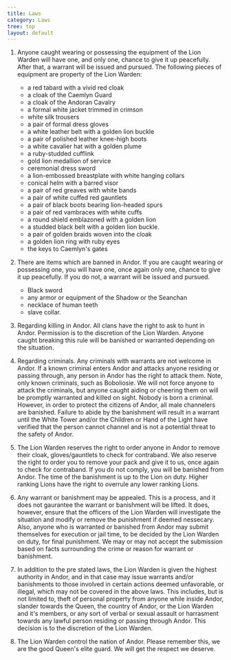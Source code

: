 ```yaml
---
title: Laws
category: Laws
tree: top
layout: default
---
```


1. Anyone caught wearing or possessing the equipment of the Lion Warden will have
   one, and only one, chance to give it up peacefully. After that, a warrant will
   be issued and pursued. The following pieces of equipment are property of the
   Lion Warden:

   *  a red tabard with a vivid red cloak
   *  a cloak of the Caemlyn Guard
   *  a cloak of the Andoran Cavalry
   *  a formal white jacket trimmed in crimson
   *  white silk trousers
   *  a pair of formal dress gloves
   *  a white leather belt with a golden lion buckle
   *  a pair of polished leather knee-high boots
   *  a white cavalier hat with a golden plume
   *  a ruby-studded cufflink
   *  gold lion medallion of service
   *  ceremonial dress sword
   *  a lion-embossed breastplate with white hanging collars
   *  conical helm with a barred visor
   *  a pair of red greaves with white bands
   *  a pair of white cuffed red gauntlets
   *  a pair of black boots bearing lion-headed spurs
   *  a pair of red vambraces with white cuffs
   *  a round shield emblazoned with a golden lion
   *  a studded black belt with a golden lion buckle.
   *  a pair of golden braids woven into the cloak
   *  a golden lion ring with ruby eyes
   *  the keys to Caemlyn's gates

2. There are items which are banned in Andor. If you are caught wearing or
   possessing one, you will have one, once again only one, chance to give it up
   peacefully. If you do not, a warrant will be issued and pursued.

   *  Black sword
   *  any armor or equipment of the Shadow or the Seanchan
   *  necklace of human teeth
   *  slave collar.

3. Regarding killing in Andor. All clans have the right to ask to hunt in Andor.
   Permission is to the discretion of the Lion Warden. Anyone caught breaking this
   rule will be banished or warranted depending on the situation.

4. Regarding criminals. Any criminals with warrants are not welcome in Andor. If a
   known criminal enters Andor and attacks anyone residing or passing through, any
   person in Andor has the right to attack them. Note, only known criminals, such
   as Boboliosie. We will not force anyone to attack the criminals, but anyone
   caught aiding or cheering them on will be promptly warranted and killed on
   sight. Nobody is born a criminal. However, in order to protect the citizens of
   Andor, all male channelers are banished. Failure to abide by the banishment will
   result in a warrant until the White Tower and/or the Children or Hand of the
   Light have verified that the person cannot channel and is not a potential threat
   to the safety of Andor.

5. The Lion Warden reserves the right to order anyone in Andor to remove their
   cloak, gloves/gauntlets to check for contraband. We also reserve the right to
   order you to remove your pack and give it to us, once again to check for
   contraband. If you do not comply, you will be banished from Andor. The time of
   the banishment is up to the Lion on duty. Higher ranking Lions have the right to
   overrule any lower ranking Lions.

6. Any warrant or banishment may be appealed. This is a process, and it does not
   gaurantee the warrant or banishment will be lifted. It does, however, ensure
   that the officers of the Lion Warden will investigate the situation and modify
   or remove the punishment if deemed nessecary. Also, anyone who is warranted or
   banished from Andor may submit themselves for execution or jail time, to be
   decided by the Lion Warden on duty, for final punishment. We may or may not
   accept the submission based on facts surrounding the crime or reason for warrant
   or banishment.

7. In addition to the pre stated laws, the Lion Warden is given the highest
   authority in Andor, and in that case may issue warrants and/or banishments to
   those involved in certain actions deemed unfavorable, or illegal, which may not
   be covered in the above laws. This includes, but is not limited to, theft of
   personal property from anyone while inside Andor, slander towards the Queen, the
   country of Andor, or the Lion Warden and it's members, or any sort of verbal or
   sexual assault or harrasment towards any lawful person residing or passing
   through Andor. This decision is to the discretion of the Lion Warden.

8. The Lion Warden control the nation of Andor. Please remember this, we are the
   good Queen's elite guard. We will get the respect we deserve.
